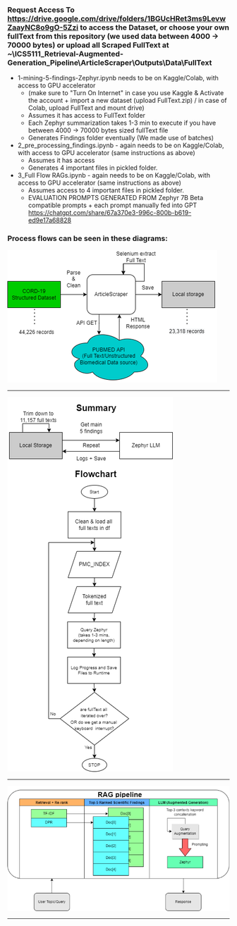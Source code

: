 ### Request Access To https://drive.google.com/drive/folders/1BGUcHRet3ms9LevwZaayNC8o9gO-5Zzi to access the Dataset, or choose your own fullText from this repository (we used data between 4000 -> 70000 bytes) or upload all Scraped FullText at ~\ICS5111_Retrieval-Augmented-Generation_Pipeline\ArticleScraper\Outputs\Data\FullText
* 1-mining-5-findings-Zephyr.ipynb needs to be on Kaggle/Colab, with access to GPU accelerator 
    - (make sure to "Turn On Internet" in case you use Kaggle & Activate the account + import a new dataset (upload FullText.zip) / in case of Colab, upload FullText and mount drive) 
    - Assumes it has access to FullText folder
    - Each Zephyr summarization takes 1-3 min to execute if you have between 4000 -> 70000 bytes sized fullText file
    - Generates Findings folder eventually (We made use of batches)
* 2_pre_processing_findings.ipynb - again needs to be on Kaggle/Colab, with access to GPU accelerator (same instructions as above)
    - Assumes it has access
    - Generates 4 important files in pickled folder.
* 3_Full Flow RAGs.ipynb - again needs to be on Kaggle/Colab, with access to GPU accelerator (same instructions as above)
    - Assumes access to 4 important files in pickled folder.
    - EVALUATION PROMPTS GENERATED FROM Zephyr 7B Beta compatible prompts + each prompt manually fed into GPT https://chatgpt.com/share/67a370e3-996c-800b-b619-ed9e17a68828 

### Process flows can be seen in these diagrams:
![screenshot](ICS5111_Diagram_1.png)
<br/>
<hr/>

![screenshot](ICS5111_Diagram_2.png)
<br/>
<hr/>

![screenshot](ICS5111_Diagram_3.png)
<br/>
<hr/>